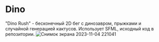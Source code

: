 # Dino
"Dino Rush" - бесконечный 2D бег с динозавром, прыжками и случайной генерацией кактусов. Использует SFML, исходный код в репозитории.
![Снимок экрана 2023-11-04 221041](https://github.com/javamaks/Dino/assets/63841611/8a7939eb-1a1f-41da-9f51-b37e29ceca1a)

